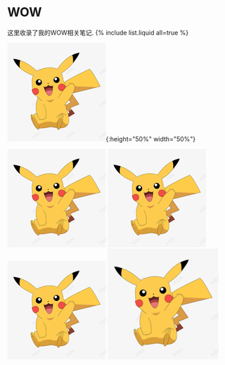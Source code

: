 # WOW
这里收录了我的WOW相关笔记.
{% include list.liquid all=true %}  

![AltText @50](/assets/images/1.jpg){:height="50%" width="50%"}

![AltText](/assets/images/1.jpg)
![AltText @10](/assets/images/1.jpg)
![AltText @30](/assets/images/1.jpg)
<img src="/assets/images/1.jpg" width="50%" alt="AltText" />

